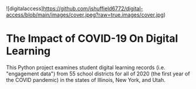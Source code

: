 ![digitalaccess]https://github.com/jshuffield6772/digital-access/blob/main/images/cover.jpeg?raw=true.images/cover.jpg)
# The Impact of COVID-19 On Digital Learning
This Python project examines student digital learning records (i.e. "engagement data") from 55 school districts for all of 2020 (the first year of the COVID pandemic) in the states of Illinois, New York, and Utah.  
